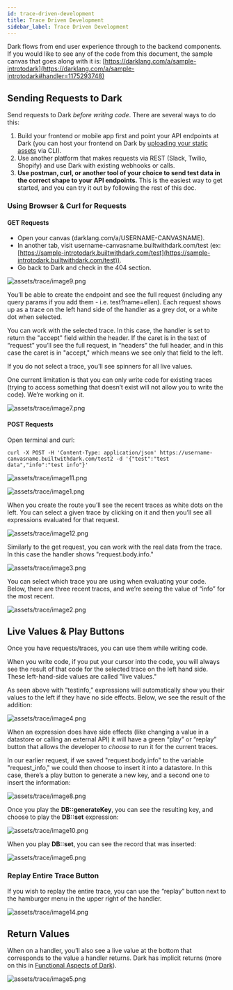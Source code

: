```yaml
---
id: trace-driven-development
title: Trace Driven Development
sidebar_label: Trace Driven Development
---
```


Dark flows from end user experience through to the backend components. If you would like to see any of the code from this document, the sample canvas that goes along with it is: [https://darklang.com/a/sample-introtodark](https://darklang.com/a/sample-introtodark#handler=1175293748)

## Sending Requests to Dark

Send requests to Dark _before writing code_. There are several ways to do this:

1. Build your frontend or mobile app first and point your API endpoints at Dark (you can host your frontend on Dark by [uploading your static assets](static-assets.md) via CLI).
2. Use another platform that makes requests via REST (Slack, Twilio, Shopify) and use Dark with existing webhooks or calls.
3. **Use postman, curl, or another tool of your choice to send test data in the correct shape to your API endpoints.** This is the easiest way to get started, and you can try it out by following the rest of this doc.

### Using Browser & Curl for Requests

#### GET Requests

- Open your canvas (darklang.com/a/USERNAME-CANVASNAME).
- In another tab, visit username-canvasname.builtwithdark.com/test (ex: [https://sample-introtodark.builtwithdark.com/test](https://sample-introtodark.builtwithdark.com/test)).
- Go back to Dark and check in the 404 section.

![assets/trace/image9.png](assets/trace/image9.png)

You’ll be able to create the endpoint and see the full request (including any query params if you add them - i.e. test?name=ellen). Each request shows up as a trace on the left hand side of the handler as a grey dot, or a white dot when selected.

You can work with the selected trace. In this case, the handler is set to return the "accept" field within the header. If the caret is in the text of “request” you’ll see the full request, in “headers” the full header, and in this case the caret is in "accept," which means we see only that field to the left.

If you do not select a trace, you’ll see spinners for all live values.

One current limitation is that you can only write code for existing traces (trying to access something that doesn’t exist will not allow you to write the code). We’re working on it.

![assets/trace/image7.png](assets/trace/image7.png)

#### POST Requests

Open terminal and curl:

```shell
curl -X POST -H 'Content-Type: application/json' https://username-canvasname.builtwithdark.com/test2 -d '{"test":"test data","info":"test info"}'
```

![assets/trace/image11.png](assets/trace/image11.png)

![assets/trace/image1.png](assets/trace/image1.png)

When you create the route you’ll see the recent traces as white dots on the left. You can select a given trace by clicking on it and then you’ll see all expressions evaluated for that request.

![assets/trace/image12.png](assets/trace/image12.png)

Similarly to the get request, you can work with the real data from the trace. In this case the handler shows "request.body.info."

![assets/trace/image3.png](assets/trace/image3.png)

You can select which trace you are using when evaluating your code. Below, there are three recent traces, and we’re seeing the value of “info” for the most recent.

![assets/trace/image2.png](assets/trace/image2.png)

## Live Values & Play Buttons

Once you have requests/traces, you can use them while writing code.

When you write code, if you put your cursor into the code, you will always see the result of that code for the selected trace on the left hand side. These left-hand-side values are called "live values."

As seen above with “testinfo,” expressions will automatically show you their values to the left if they have no side effects. Below, we see the result of the addition:

![assets/trace/image4.png](assets/trace/image4.png)

When an expression does have side effects (like changing a value in a datastore or calling an external API) it will have a green “play” or “replay” button that allows the developer to _choose_ to run it for the current traces.

In our earlier request, if we saved "request.body.info" to the variable "request_info," we could then choose to insert it into a datastore. In this case, there’s a play button to generate a new key, and a second one to insert the information:

![assets/trace/image8.png](assets/trace/image8.png)

Once you play the **DB::generateKey**, you can see the resulting key, and choose to play the **DB::set** expression:

![assets/trace/image10.png](assets/trace/image10.png)

When you play **DB::set**, you can see the record that was inserted:

![assets/trace/image6.png](assets/trace/image6.png)

### Replay Entire Trace Button

If you wish to replay the entire trace, you can use the “replay” button next to the hamburger menu in the upper right of the handler.

![assets/trace/image14.png](assets/trace/image14.png)

## Return Values

When on a handler, you’ll also see a live value at the bottom that corresponds to the value a handler returns. Dark has implicit returns (more on this in [Functional Aspects of Dark](functional-aspects)).

![assets/trace/image5.png](assets/trace/image5.png)
